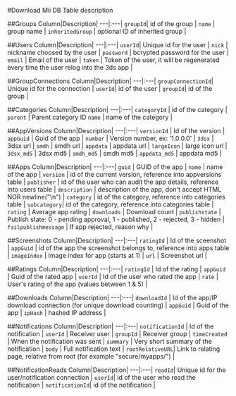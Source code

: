 #Download Mii DB Table description

##Groups
Column|Description|
---|:---|
`groupId`| id of the group |
`name` | group name |
`inheritedGroup` | optional ID of inherited group |

##Users
Column|Description|
---|:---|
`userId`| Unique id for the user |
`nick` | nickname choosed by the user |
`password` | bcrypted password for the user |
`email` | Email of the user |
`token` | Token of the user, it will be regenerated every time the user relog into the 3ds app |

##GroupConnections
Column|Description|
---|:---|
`groupConnectionId`| Unique id for the connection |
`userId`| id of the user |
`groupId`| id of the group |

##Categories
Column|Description|
---|:---|
`categoryId` | id of the category |
`parent` | Parent category ID
`name` | name of the category |

##AppVersions
Column|Description|
---|:---|
`versionId` | Id of the version |
`appGuid` | Guid of the app |
`number` | Version number, ex: '1.0.0.0' |
`3dsx` | 3dsx url |
`smdh` | smdh url |
`appdata` | appdata url |
`largeIcon` | large icon url |
`3dsx_md5` | 3dsx md5 |
`smdh_md5` | smdh md5 |
`appdata_md5` | appdata md5 |

##Apps
Column|Description|
---|:---|
`guid` | GUID of the app |
`name` | name of the app |
`version` | id of the current version, reference into appversions table |
`publisher` | id of the user who can audit the app details, reference into users table |
`description` | description  of the app, don't accept HTML NOR newline("\n") |
`category` | id of the category, reference into categories table |
`subcategory`| id of the category, reference into categories table |
`rating` | Average app rating |
`downloads` | Download count |
`publishstate` | Publish state: 0 - pending approval, 1 - published, 2 - rejected, 3 - hidden |
`failpublishmessage` | If app rejected, reason why |

##Screenshots
Column|Description|
---|:---|
`ratingId` | Id of the sceenshot |
`appGuid` | id of the app the screenshot belongs to, reference into apps table |
`imageIndex` | Image index for app (starts at 1) |
`url` | Screenshot url |

##Ratings
Column|Description|
---|:---|
`ratingId` | Id of the rating |
`appGuid` | Guid of the rated app |
`userId` | Id of the user who rated the app |
`rate` | User's rating of the app (values between 1 & 5) |

##Downloads
Column|Description|
---|:---|
`downloadId` | Id of the app/IP download connection (for unique download counting) |
`appGuid` | Guid of the app |
`ipHash` | hashed IP address |

##Notifications
Column|Description|
---|:---|
`notificationId` | Id of the notification |
`userId` | Receiver user |
`groupId` | Receiver group |
`timeCreated` | When the notification was sent |
`summary` | Very short summary of the notification |
`body` | Full notification text |
`rootRelativeURL`| Link to relating page, relative from root (for example "secure/myapps/") |

##NotificationReads
Column|Description|
---|:---|
`readId`| Unique id for the user/notification connection |
`userId`| id of the user who read the notification |
`notificationId`| id of the notification |